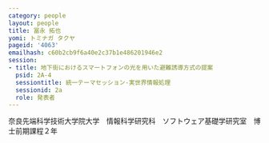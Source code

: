 ```yaml
---
category: people
layout: people
title: 冨永 拓也
yomi: トミナガ タクヤ
pageid: '4063'
emailhash: c60b2cb9f6a40e2c37b1e486201946e2
session:
- title: 地下街におけるスマートフォンの光を用いた避難誘導方式の提案
  psid: 2A-4
  sessiontitle: 統一テーマセッション-実世界情報処理
  sessionid: 2a
  role: 発表者
---
```

奈良先端科学技術大学院大学　情報科学研究科　ソフトウェア基礎学研究室　博士前期課程２年